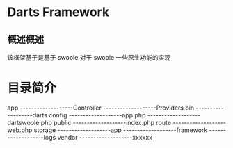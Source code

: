 # Darts Framework 

## 概述概述

该框架基于是基于 swoole 对于 swoole 一些原生功能的实现

# 目录简介

app
-------------------Controller
-------------------Providers
bin
-------------------darts
config
-------------------app.php
-------------------dartswoole.php
public
-------------------index.php
route
-------------------web.php
storage
-------------------app
-------------------framework
-------------------logs
vendor
-------------------xxxxxx
